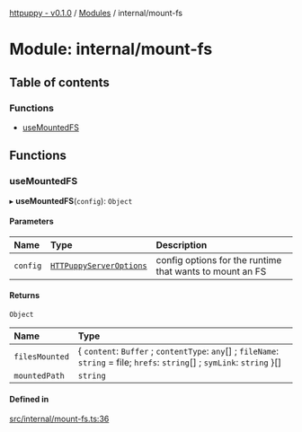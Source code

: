 [httpuppy - v0.1.0](../README.md) / [Modules](../modules.md) / internal/mount-fs

# Module: internal/mount-fs

## Table of contents

### Functions

- [useMountedFS](internal_mount_fs.md#usemountedfs)

## Functions

### useMountedFS

▸ **useMountedFS**(`config`): `Object`

#### Parameters

| Name | Type | Description |
| :------ | :------ | :------ |
| `config` | [`HTTPuppyServerOptions`](../interfaces/types_server.HTTPuppyServerOptions.md) | config options for the runtime that wants to mount an FS |

#### Returns

`Object`

| Name | Type |
| :------ | :------ |
| `filesMounted` | { `content`: `Buffer` ; `contentType`: `any`[] ; `fileName`: `string` = file; `hrefs`: `string`[] ; `symLink`: `string`  }[] |
| `mountedPath` | `string` |

#### Defined in

[src/internal/mount-fs.ts:36](https://github.com/abschill/httpuppy/blob/edd8373/src/internal/mount-fs.ts#L36)

